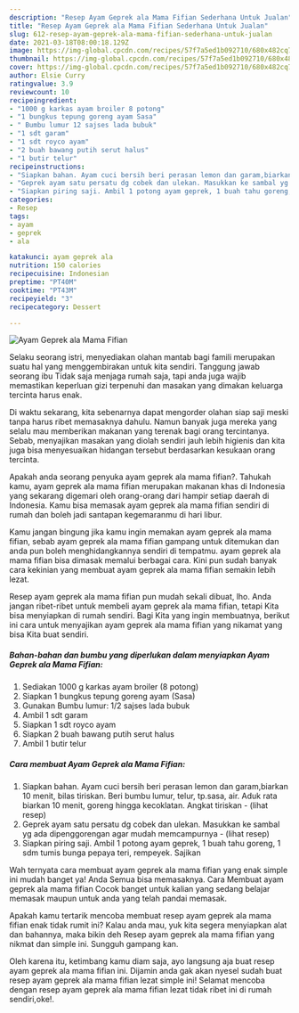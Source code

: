```yaml
---
description: "Resep Ayam Geprek ala Mama Fifian Sederhana Untuk Jualan"
title: "Resep Ayam Geprek ala Mama Fifian Sederhana Untuk Jualan"
slug: 612-resep-ayam-geprek-ala-mama-fifian-sederhana-untuk-jualan
date: 2021-03-18T08:00:18.129Z
image: https://img-global.cpcdn.com/recipes/57f7a5ed1b092710/680x482cq70/ayam-geprek-ala-mama-fifian-foto-resep-utama.jpg
thumbnail: https://img-global.cpcdn.com/recipes/57f7a5ed1b092710/680x482cq70/ayam-geprek-ala-mama-fifian-foto-resep-utama.jpg
cover: https://img-global.cpcdn.com/recipes/57f7a5ed1b092710/680x482cq70/ayam-geprek-ala-mama-fifian-foto-resep-utama.jpg
author: Elsie Curry
ratingvalue: 3.9
reviewcount: 10
recipeingredient:
- "1000 g karkas ayam broiler 8 potong"
- "1 bungkus tepung goreng ayam Sasa"
- " Bumbu lumur 12 sajses lada bubuk"
- "1 sdt garam"
- "1 sdt royco ayam"
- "2 buah bawang putih serut halus"
- "1 butir telur"
recipeinstructions:
- "Siapkan bahan. Ayam cuci bersih beri perasan lemon dan garam,biarkan 10 menit, bilas tiriskan. Beri bumbu lumur, telur, tp.sasa, air. Aduk rata biarkan 10 menit, goreng hingga kecoklatan. Angkat tiriskan           (lihat resep)"
- "Geprek ayam satu persatu dg cobek dan ulekan. Masukkan ke sambal yg ada dipenggorengan agar mudah memcampurnya           (lihat resep)"
- "Siapkan piring saji. Ambil 1 potong ayam geprek, 1 buah tahu goreng, 1 sdm tumis bunga pepaya teri, rempeyek. Sajikan"
categories:
- Resep
tags:
- ayam
- geprek
- ala

katakunci: ayam geprek ala 
nutrition: 150 calories
recipecuisine: Indonesian
preptime: "PT40M"
cooktime: "PT43M"
recipeyield: "3"
recipecategory: Dessert

---
```



![Ayam Geprek ala Mama Fifian](https://img-global.cpcdn.com/recipes/57f7a5ed1b092710/680x482cq70/ayam-geprek-ala-mama-fifian-foto-resep-utama.jpg)

Selaku seorang istri, menyediakan olahan mantab bagi famili merupakan suatu hal yang menggembirakan untuk kita sendiri. Tanggung jawab seorang ibu Tidak saja menjaga rumah saja, tapi anda juga wajib memastikan keperluan gizi terpenuhi dan masakan yang dimakan keluarga tercinta harus enak.

Di waktu  sekarang, kita sebenarnya dapat mengorder olahan siap saji meski tanpa harus ribet memasaknya dahulu. Namun banyak juga mereka yang selalu mau memberikan makanan yang terenak bagi orang tercintanya. Sebab, menyajikan masakan yang diolah sendiri jauh lebih higienis dan kita juga bisa menyesuaikan hidangan tersebut berdasarkan kesukaan orang tercinta. 



Apakah anda seorang penyuka ayam geprek ala mama fifian?. Tahukah kamu, ayam geprek ala mama fifian merupakan makanan khas di Indonesia yang sekarang digemari oleh orang-orang dari hampir setiap daerah di Indonesia. Kamu bisa memasak ayam geprek ala mama fifian sendiri di rumah dan boleh jadi santapan kegemaranmu di hari libur.

Kamu jangan bingung jika kamu ingin memakan ayam geprek ala mama fifian, sebab ayam geprek ala mama fifian gampang untuk ditemukan dan anda pun boleh menghidangkannya sendiri di tempatmu. ayam geprek ala mama fifian bisa dimasak memalui berbagai cara. Kini pun sudah banyak cara kekinian yang membuat ayam geprek ala mama fifian semakin lebih lezat.

Resep ayam geprek ala mama fifian pun mudah sekali dibuat, lho. Anda jangan ribet-ribet untuk membeli ayam geprek ala mama fifian, tetapi Kita bisa menyiapkan di rumah sendiri. Bagi Kita yang ingin membuatnya, berikut ini cara untuk menyajikan ayam geprek ala mama fifian yang nikamat yang bisa Kita buat sendiri.

<!--inarticleads1-->

##### Bahan-bahan dan bumbu yang diperlukan dalam menyiapkan Ayam Geprek ala Mama Fifian:

1. Sediakan 1000 g karkas ayam broiler (8 potong)
1. Siapkan 1 bungkus tepung goreng ayam (Sasa)
1. Gunakan  Bumbu lumur: 1/2 sajses lada bubuk
1. Ambil 1 sdt garam
1. Siapkan 1 sdt royco ayam
1. Siapkan 2 buah bawang putih serut halus
1. Ambil 1 butir telur




<!--inarticleads2-->

##### Cara membuat Ayam Geprek ala Mama Fifian:

1. Siapkan bahan. Ayam cuci bersih beri perasan lemon dan garam,biarkan 10 menit, bilas tiriskan. Beri bumbu lumur, telur, tp.sasa, air. Aduk rata biarkan 10 menit, goreng hingga kecoklatan. Angkat tiriskan -           (lihat resep)
1. Geprek ayam satu persatu dg cobek dan ulekan. Masukkan ke sambal yg ada dipenggorengan agar mudah memcampurnya -           (lihat resep)
1. Siapkan piring saji. Ambil 1 potong ayam geprek, 1 buah tahu goreng, 1 sdm tumis bunga pepaya teri, rempeyek. Sajikan




Wah ternyata cara membuat ayam geprek ala mama fifian yang enak simple ini mudah banget ya! Anda Semua bisa memasaknya. Cara Membuat ayam geprek ala mama fifian Cocok banget untuk kalian yang sedang belajar memasak maupun untuk anda yang telah pandai memasak.

Apakah kamu tertarik mencoba membuat resep ayam geprek ala mama fifian enak tidak rumit ini? Kalau anda mau, yuk kita segera menyiapkan alat dan bahannya, maka bikin deh Resep ayam geprek ala mama fifian yang nikmat dan simple ini. Sungguh gampang kan. 

Oleh karena itu, ketimbang kamu diam saja, ayo langsung aja buat resep ayam geprek ala mama fifian ini. Dijamin anda gak akan nyesel sudah buat resep ayam geprek ala mama fifian lezat simple ini! Selamat mencoba dengan resep ayam geprek ala mama fifian lezat tidak ribet ini di rumah sendiri,oke!.

